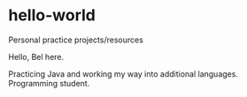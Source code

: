 # hello-world
Personal practice projects/resources


Hello, Bel here. 

Practicing Java and working my way into additional languages. 
Programming student. 
